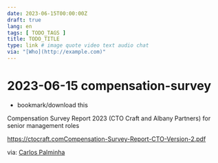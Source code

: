 ```yaml
---
date: 2023-06-15T00:00:00Z
draft: true
lang: en
tags: [ TODO_TAGS ]
title: TODO_TITLE
type: link # image quote video text audio chat
via: "[Who](http://example.com)"
---
```



# 2023-06-15 compensation-survey
* bookmark/download this

Compensation Survey Report 2023 (CTO Craft and Albany Partners)
for senior management roles

https://ctocraft.comCompensation-Survey-Report-CTO-Version-2.pdf

via: [Carlos Palminha](https://ctospt.slack.com/archives/CF4VD6QPK/p1686823453792709)

